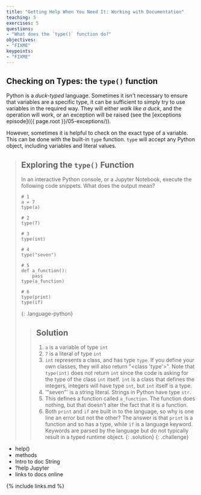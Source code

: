 ```yaml
---
title: "Getting Help When You Need It: Working with Documentation"
teaching: 5
exercises: 5
questions:
- "What does the `type()` function do?"
objectives:
- "FIXME"
keypoints:
- "FIXME"
---
```


## Checking on Types: the `type()` function

Python is a *duck-typed* language. Sometimes it isn't necessary to ensure that
variables are a specific type, it can be sufficient to simply try to use
variables in the required way. They will either *walk like a duck*, and the
operation will work, or an exception will be raised (see the [exceptions
episode]({{ page.root }}/05-exceptions/)).

However, sometimes it is helpful to check on the exact type of a variable. This
can be done with the built-in `type` function. `type` will accept any Python
object, including variables and literal values.

> ## Exploring the `type()` Function
> In an interactive Python console, or a Jupyter Notebook, execute the following
> code snippets. What does the output mean?
> ~~~
> # 1
> a = 7
> type(a)
>
> # 2
> type(7)
>
> # 3
> type(int)
>
> # 4
> type("seven")
>
> # 5
> def a_function():
>     pass
> type(a_function)
>
> # 6
> type(print)
> type(if)
> ~~~
> {: .language-python}
> > ## Solution
> > 1. `a` is a variable of type `int`
> > 2. `7` is a literal of type `int`
> > 3. `int` represents a class, and has type `type`. If you define your own
> >    classes, they will also return "<class 'type'>". Note that `type(int)`
> >    does not return `int` since the code is asking for the type of the class
> >    `int` itself. `int` is a class that defines the integers, integers will
> >    have type `int`, but `int` itself is a type.
> > 4. '"seven"' is a string literal. Strings in Python have type `str`.
> > 5. This defines a function called `a_function`. The function does nothing,
> >    but that doesn't alter the fact that it is a function.
> > 6. Both `print` and `if` are built in to the language, so why is one line an
> >    error but not the other? The answer is that `print` is a function and so
> >    has a type, while `if` is a language keyword. Keywords are parsed by the
> >    language but do not typically result in a typed runtime object.
> {: .solution}
{: .challenge}



- help()
- methods
- Intro to doc String
- ?help Jupyter
- links to docs online

{% include links.md %}

